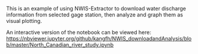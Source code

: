 This is an example of using NWIS-Extractor to download water discharge information from selected gage station, then analyze and graph them as visual plotting.

An interactive version of the notebook can be viewed here: https://nbviewer.jupyter.org/github/kangfh/NWIS_downloadandAnalysis/blob/master/North_Canadian_river_study.ipynb
